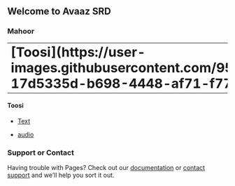 ## Welcome to Avaaz SRD

### Mahoor
<table border="0">
 <tr>
    <td><b style="font-size:30px">[Toosi](https://user-images.githubusercontent.com/95536232/144714293-17d5335d-b698-4448-af71-f7701cf51c0b.mp4)</b></td>
    <td><b style="font-size:30px">[Daramad](https://user-images.githubusercontent.com/95536232/144714293-17d5335d-b698-4448-af71-f7701cf51c0b.mp4)</b></td>
    <td><b style="font-size:30px">[Daad](https://user-images.githubusercontent.com/95536232/144714293-17d5335d-b698-4448-af71-f7701cf51c0b.mp4)</b></td>
    <td><b style="font-size:30px">[Saqi Nameh](https://user-images.githubusercontent.com/95536232/144714293-17d5335d-b698-4448-af71-f7701cf51c0b.mp4)</b></td>  
    <td><b style="font-size:30px">[Shekasteh](https://user-images.githubusercontent.com/95536232/144714293-17d5335d-b698-4448-af71-f7701cf51c0b.mp4)</b></td>  
    <td><b style="font-size:30px">[Naseerkhani](https://user-images.githubusercontent.com/95536232/144714293-17d5335d-b698-4448-af71-f7701cf51c0b.mp4)</b></td>  
    <td><b style="font-size:30px">[Masnavi](https://user-images.githubusercontent.com/95536232/144714293-17d5335d-b698-4448-af71-f7701cf51c0b.mp4)</b></td>  
 </tr>
</table>

#### Toosi

- [Text](https://github.com/sarasrd/avaaz/files/7654132/mahoor_toosi.pdf)

- [audio](https://user-images.githubusercontent.com/95536232/144714293-17d5335d-b698-4448-af71-f7701cf51c0b.mp4)



### Support or Contact

Having trouble with Pages? Check out our [documentation](https://docs.github.com/categories/github-pages-basics/) or [contact support](https://support.github.com/contact) and we’ll help you sort it out.
